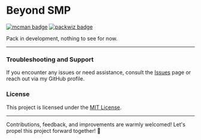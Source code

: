 # Beyond SMP

[![mcman badge](https://img.shields.io/badge/uses-mcman-7e56c2?logo=github)](https://github.com/ParadigmMC/mcman)
[![packwiz badge](https://img.shields.io/badge/uses-packwiz-ab47bd?logo=github)](https://github.com/packwiz/packwiz)

Pack in development, nothing to see for now.

---

### Troubleshooting and Support

If you encounter any issues or need assistance, consult the [Issues](https://github.com/Beyond-MC/Modpack/issues) page or reach out via my GitHub profile.

### License

This project is licensed under the [MIT License](LICENSE).

---

Contributions, feedback, and improvements are warmly welcomed! Let's propel this project forward together! 🚀

